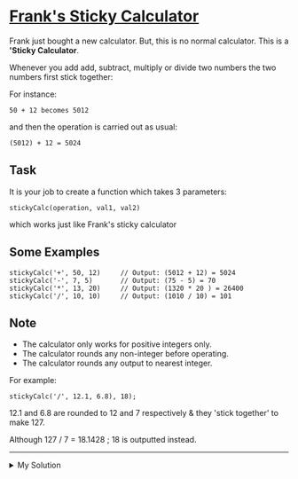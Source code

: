 # [Frank's Sticky Calculator](https://www.codewars.com/kata/5900750cb7c6172207000054)

Frank just bought a new calculator. But, this is no normal calculator. This is a **'Sticky Calculator**.

Whenever you add add, subtract, multiply or divide two numbers the two numbers first stick together:

For instance:

    50 + 12 becomes 5012

and then the operation is carried out as usual:

    (5012) + 12 = 5024

## Task

It is your job to create a function which takes 3 parameters:

    stickyCalc(operation, val1, val2)

which works just like Frank's sticky calculator

## Some Examples

    stickyCalc('+', 50, 12)     // Output: (5012 + 12) = 5024
    stickyCalc('-', 7, 5)       // Output: (75 - 5) = 70
    stickyCalc('*', 13, 20)     // Output: (1320 * 20 ) = 26400
    stickyCalc('/', 10, 10)     // Output: (1010 / 10) = 101

## Note

- The calculator only works for positive integers only.
- The calculator rounds any non-integer before operating.
- The calculator rounds any output to nearest integer.

For example:

    stickyCalc('/', 12.1, 6.8), 18);

12.1 and 6.8 are rounded to 12 and 7 respectively & they 'stick together' to make 127.

Although 127 / 7 = 18.1428 ; 18 is outputted instead.

---

<details><summary>My Solution</summary>

```js
function stickyCalc(operation, val1, val2) {
  const v1 = Math.round(val1);
  const v2 = Math.round(val2);

  return Math.round(eval(`${v1}${v2}${operation}${v2}`));
}
```

</details>
